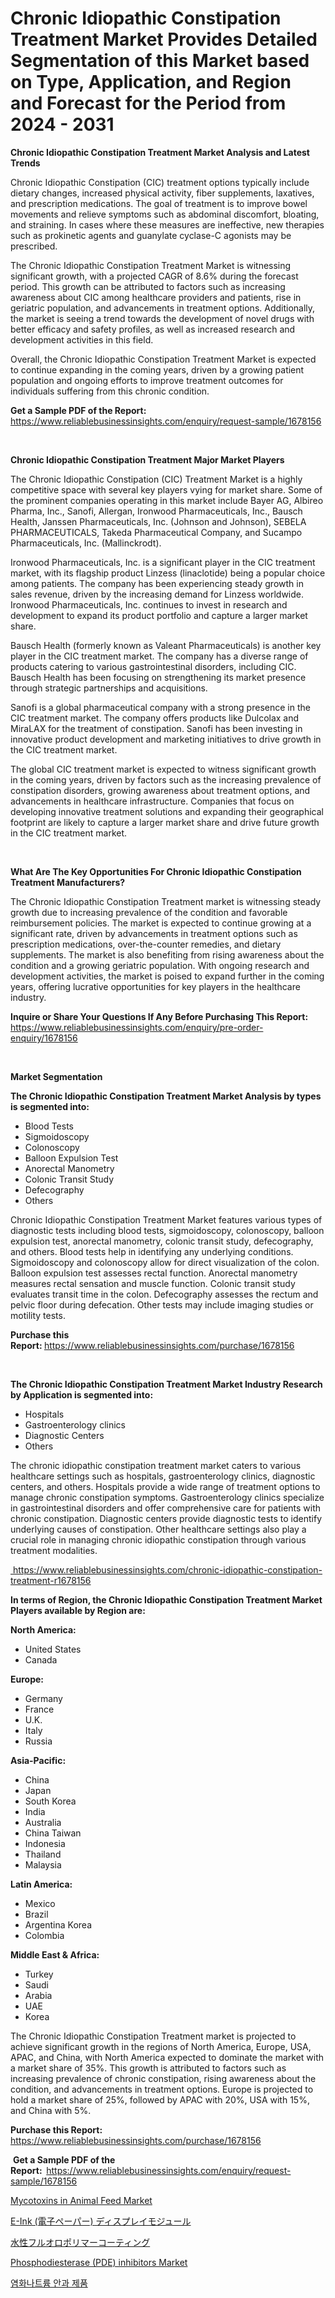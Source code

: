 <p><h1>Chronic Idiopathic Constipation Treatment Market Provides Detailed Segmentation of this Market based on Type, Application, and Region and Forecast for the Period from 2024 - 2031</h1></p><p><strong>Chronic Idiopathic Constipation Treatment Market Analysis and Latest Trends</strong></p>
<p><p>Chronic Idiopathic Constipation (CIC) treatment options typically include dietary changes, increased physical activity, fiber supplements, laxatives, and prescription medications. The goal of treatment is to improve bowel movements and relieve symptoms such as abdominal discomfort, bloating, and straining. In cases where these measures are ineffective, new therapies such as prokinetic agents and guanylate cyclase-C agonists may be prescribed.</p><p>The Chronic Idiopathic Constipation Treatment Market is witnessing significant growth, with a projected CAGR of 8.6% during the forecast period. This growth can be attributed to factors such as increasing awareness about CIC among healthcare providers and patients, rise in geriatric population, and advancements in treatment options. Additionally, the market is seeing a trend towards the development of novel drugs with better efficacy and safety profiles, as well as increased research and development activities in this field.</p><p>Overall, the Chronic Idiopathic Constipation Treatment Market is expected to continue expanding in the coming years, driven by a growing patient population and ongoing efforts to improve treatment outcomes for individuals suffering from this chronic condition.</p></p>
<p><strong>Get a Sample PDF of the Report:&nbsp;</strong> <a href="https://www.reliablebusinessinsights.com/enquiry/request-sample/1678156">https://www.reliablebusinessinsights.com/enquiry/request-sample/1678156</a></p>
<p>&nbsp;</p>
<p><strong>Chronic Idiopathic Constipation Treatment Major Market Players</strong></p>
<p><p>The Chronic Idiopathic Constipation (CIC) Treatment Market is a highly competitive space with several key players vying for market share. Some of the prominent companies operating in this market include Bayer AG, Albireo Pharma, Inc., Sanofi, Allergan, Ironwood Pharmaceuticals, Inc., Bausch Health, Janssen Pharmaceuticals, Inc. (Johnson and Johnson), SEBELA PHARMACEUTICALS, Takeda Pharmaceutical Company, and Sucampo Pharmaceuticals, Inc. (Mallinckrodt).</p><p>Ironwood Pharmaceuticals, Inc. is a significant player in the CIC treatment market, with its flagship product Linzess (linaclotide) being a popular choice among patients. The company has been experiencing steady growth in sales revenue, driven by the increasing demand for Linzess worldwide. Ironwood Pharmaceuticals, Inc. continues to invest in research and development to expand its product portfolio and capture a larger market share.</p><p>Bausch Health (formerly known as Valeant Pharmaceuticals) is another key player in the CIC treatment market. The company has a diverse range of products catering to various gastrointestinal disorders, including CIC. Bausch Health has been focusing on strengthening its market presence through strategic partnerships and acquisitions.</p><p>Sanofi is a global pharmaceutical company with a strong presence in the CIC treatment market. The company offers products like Dulcolax and MiraLAX for the treatment of constipation. Sanofi has been investing in innovative product development and marketing initiatives to drive growth in the CIC treatment market.</p><p>The global CIC treatment market is expected to witness significant growth in the coming years, driven by factors such as the increasing prevalence of constipation disorders, growing awareness about treatment options, and advancements in healthcare infrastructure. Companies that focus on developing innovative treatment solutions and expanding their geographical footprint are likely to capture a larger market share and drive future growth in the CIC treatment market.</p></p>
<p>&nbsp;</p>
<p><strong>What Are The Key Opportunities For Chronic Idiopathic Constipation Treatment Manufacturers?</strong></p>
<p><p>The Chronic Idiopathic Constipation Treatment market is witnessing steady growth due to increasing prevalence of the condition and favorable reimbursement policies. The market is expected to continue growing at a significant rate, driven by advancements in treatment options such as prescription medications, over-the-counter remedies, and dietary supplements. The market is also benefiting from rising awareness about the condition and a growing geriatric population. With ongoing research and development activities, the market is poised to expand further in the coming years, offering lucrative opportunities for key players in the healthcare industry.</p></p>
<p><strong>Inquire or Share Your Questions If Any Before Purchasing This Report:</strong> <a href="https://www.reliablebusinessinsights.com/enquiry/pre-order-enquiry/1678156">https://www.reliablebusinessinsights.com/enquiry/pre-order-enquiry/1678156</a></p>
<p>&nbsp;</p>
<p><strong>Market Segmentation</strong></p>
<p><strong>The Chronic Idiopathic Constipation Treatment Market Analysis by types is segmented into:</strong></p>
<p><ul><li>Blood Tests</li><li>Sigmoidoscopy</li><li>Colonoscopy</li><li>Balloon Expulsion Test</li><li>Anorectal Manometry</li><li>Colonic Transit Study</li><li>Defecography</li><li>Others</li></ul></p>
<p><p>Chronic Idiopathic Constipation Treatment Market features various types of diagnostic tests including blood tests, sigmoidoscopy, colonoscopy, balloon expulsion test, anorectal manometry, colonic transit study, defecography, and others. Blood tests help in identifying any underlying conditions. Sigmoidoscopy and colonoscopy allow for direct visualization of the colon. Balloon expulsion test assesses rectal function. Anorectal manometry measures rectal sensation and muscle function. Colonic transit study evaluates transit time in the colon. Defecography assesses the rectum and pelvic floor during defecation. Other tests may include imaging studies or motility tests.</p></p>
<p><strong>Purchase this Report:&nbsp;</strong><a href="https://www.reliablebusinessinsights.com/purchase/1678156">https://www.reliablebusinessinsights.com/purchase/1678156</a></p>
<p>&nbsp;</p>
<p><strong>The Chronic Idiopathic Constipation Treatment Market Industry Research by Application is segmented into:</strong></p>
<p><ul><li>Hospitals</li><li>Gastroenterology clinics</li><li>Diagnostic Centers</li><li>Others</li></ul></p>
<p><p>The chronic idiopathic constipation treatment market caters to various healthcare settings such as hospitals, gastroenterology clinics, diagnostic centers, and others. Hospitals provide a wide range of treatment options to manage chronic constipation symptoms. Gastroenterology clinics specialize in gastrointestinal disorders and offer comprehensive care for patients with chronic constipation. Diagnostic centers provide diagnostic tests to identify underlying causes of constipation. Other healthcare settings also play a crucial role in managing chronic idiopathic constipation through various treatment modalities.</p></p>
<p><a href="https://www.reliablebusinessinsights.com/chronic-idiopathic-constipation-treatment-r1678156">&nbsp;https://www.reliablebusinessinsights.com/chronic-idiopathic-constipation-treatment-r1678156</a></p>
<p><strong>In terms of Region, the Chronic Idiopathic Constipation Treatment Market Players available by Region are:</strong></p>
<p>
    <p> <strong> North America: </strong>
        <ul>
            <li>United States</li>
            <li>Canada</li>
        </ul>
        </p> 
    <p> <strong> Europe: </strong>
        <ul>
            <li>Germany</li>
            <li>France</li>
            <li>U.K.</li>
            <li>Italy</li>
            <li>Russia</li>
        </ul>
        </p> 
    <p> <strong> Asia-Pacific: </strong>
        <ul>
            <li>China</li>
            <li>Japan</li>
            <li>South Korea</li>
            <li>India</li>
            <li>Australia</li>
            <li>China Taiwan</li>
            <li>Indonesia</li>
            <li>Thailand</li>
            <li>Malaysia</li>
        </ul>
        </p> 
    <p> <strong> Latin America: </strong>
        <ul>
            <li>Mexico</li>
            <li>Brazil</li>
            <li>Argentina Korea</li>
            <li>Colombia</li>
        </ul>
        </p> 
    <p> <strong> Middle East & Africa: </strong>
        <ul>
            <li>Turkey</li>
            <li>Saudi</li>
            <li>Arabia</li>
            <li>UAE</li>
            <li>Korea</li>
        </ul>
    </p>
    </p>
<p><p>The Chronic Idiopathic Constipation Treatment market is projected to achieve significant growth in the regions of North America, Europe, USA, APAC, and China, with North America expected to dominate the market with a market share of 35%. This growth is attributed to factors such as increasing prevalence of chronic constipation, rising awareness about the condition, and advancements in treatment options. Europe is projected to hold a market share of 25%, followed by APAC with 20%, USA with 15%, and China with 5%.</p></p>
<p><strong>Purchase this Report: </strong><a href="https://www.reliablebusinessinsights.com/purchase/1678156">https://www.reliablebusinessinsights.com/purchase/1678156</a></p>
<p>&nbsp;<strong>Get a Sample PDF of the Report:&nbsp;&nbsp;</strong><a href="https://www.reliablebusinessinsights.com/enquiry/request-sample/1678156">https://www.reliablebusinessinsights.com/enquiry/request-sample/1678156</a></p>
<p><strong></strong></p>
<p><p><a href="https://github.com/marthawweekle/Market-Research-Report-List-1/blob/main/mycotoxins-in-animal-feed-market.md">Mycotoxins in Animal Feed Market</a></p><p><a href="https://github.com/DanykaKilback/Market-Research-Report-List-1/blob/main/8343225107934.md">E-Ink (電子ペーパー) ディスプレイモジュール</a></p><p><a href="https://medium.com/@attyourniture/%E6%B0%B4%E6%80%A7%E3%83%95%E3%83%AB%E3%82%AA%E3%83%AD%E3%83%9D%E3%83%AA%E3%83%9E%E3%83%BC%E3%82%B3%E3%83%BC%E3%83%86%E3%82%A3%E3%83%B3%E3%82%B0%E5%B8%82%E5%A0%B4-%E7%AB%B6%E4%BA%89%E5%88%86%E6%9E%90-%E5%B8%82%E5%A0%B4%E5%8B%95%E5%90%91-2031%E5%B9%B4%E3%81%BE%E3%81%A7%E3%81%AE%E4%BA%88%E6%B8%AC-62fc3e68ff65">水性フルオロポリマーコーティング</a></p><p><a href="https://github.com/HenrietteMills1/Market-Research-Report-List-1/blob/main/phosphodiesterase-pde-inhibitors-market.md">Phosphodiesterase (PDE) inhibitors Market</a></p><p><a href="https://medium.com/@cheddar67856/%EC%97%BC%ED%99%94-%EB%82%98%ED%8A%B8%EB%A5%A8-%EC%95%88%EC%95%88%EC%95%BD-%EC%83%81%ED%92%88-%EC%8B%9C%EC%9E%A5%EC%9D%80-%EC%8B%9C%EC%9E%A5-%EC%A0%90%EC%9C%A0%EC%9C%A8-%EA%B7%9C%EB%AA%A8-%EB%B0%8F-2031%EB%85%84%EA%B9%8C%EC%A7%80-%EC%98%88%EC%B8%A1%EB%90%9C-%EC%98%88%EC%B8%A1%EC%9D%84-%EC%A4%91%EC%A0%90%EC%A0%81%EC%9C%BC%EB%A1%9C-%EB%8B%A4%EB%A3%B9%EB%8B%88%EB%8B%A4-a2f31ad62feb">염화나트륨 안과 제품</a></p></p>